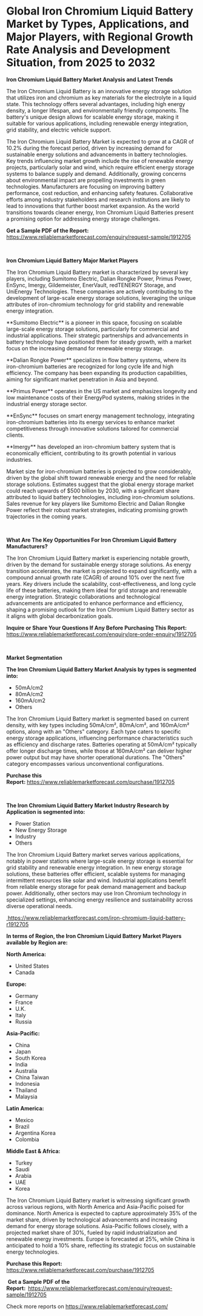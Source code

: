<p><h1>Global Iron Chromium Liquid Battery Market by Types, Applications, and Major Players, with Regional Growth Rate Analysis and Development Situation, from 2025 to 2032</h1></p><p><strong>Iron Chromium Liquid Battery Market Analysis and Latest Trends</strong></p>
<p><p>The Iron Chromium Liquid Battery is an innovative energy storage solution that utilizes iron and chromium as key materials for the electrolyte in a liquid state. This technology offers several advantages, including high energy density, a longer lifespan, and environmentally friendly components. The battery's unique design allows for scalable energy storage, making it suitable for various applications, including renewable energy integration, grid stability, and electric vehicle support.</p><p>The Iron Chromium Liquid Battery Market is expected to grow at a CAGR of 10.2% during the forecast period, driven by increasing demand for sustainable energy solutions and advancements in battery technologies. Key trends influencing market growth include the rise of renewable energy projects, particularly solar and wind, which require efficient energy storage systems to balance supply and demand. Additionally, growing concerns about environmental impact are propelling investments in green technologies. Manufacturers are focusing on improving battery performance, cost reduction, and enhancing safety features. Collaborative efforts among industry stakeholders and research institutions are likely to lead to innovations that further boost market expansion. As the world transitions towards cleaner energy, Iron Chromium Liquid Batteries present a promising option for addressing energy storage challenges.</p></p>
<p><strong>Get a Sample PDF of the Report:&nbsp;</strong> <a href="https://www.reliablemarketforecast.com/enquiry/request-sample/1912705?utm_campaign=3307&utm_medium=2&utm_source=Github&utm_content=ia&utm_term=07042025&utm_id=iron-chromium-liquid-battery">https://www.reliablemarketforecast.com/enquiry/request-sample/1912705</a></p>
<p>&nbsp;</p>
<p><strong>Iron Chromium Liquid Battery Major Market Players</strong></p>
<p><p>The Iron Chromium Liquid Battery market is characterized by several key players, including Sumitomo Electric, Dalian Rongke Power, Primus Power, EnSync, Imergy, Gildemeister, EnerVault, redTENERGY Storage, and UniEnergy Technologies. These companies are actively contributing to the development of large-scale energy storage solutions, leveraging the unique attributes of iron-chromium technology for grid stability and renewable energy integration.</p><p>**Sumitomo Electric** is a pioneer in this space, focusing on scalable large-scale energy storage solutions, particularly for commercial and industrial applications. Their strategic partnerships and advancements in battery technology have positioned them for steady growth, with a market focus on the increasing demand for renewable energy storage.</p><p>**Dalian Rongke Power** specializes in flow battery systems, where its iron-chromium batteries are recognized for long cycle life and high efficiency. The company has been expanding its production capabilities, aiming for significant market penetration in Asia and beyond.</p><p>**Primus Power** operates in the US market and emphasizes longevity and low maintenance costs of their EnergyPod systems, making strides in the industrial energy storage sector.</p><p>**EnSync** focuses on smart energy management technology, integrating iron-chromium batteries into its energy services to enhance market competitiveness through innovative solutions tailored for commercial clients.</p><p>**Imergy** has developed an iron-chromium battery system that is economically efficient, contributing to its growth potential in various industries.</p><p>Market size for iron-chromium batteries is projected to grow considerably, driven by the global shift toward renewable energy and the need for reliable storage solutions. Estimates suggest that the global energy storage market could reach upwards of $500 billion by 2030, with a significant share attributed to liquid battery technologies, including iron-chromium solutions. Sales revenue for key players like Sumitomo Electric and Dalian Rongke Power reflect their robust market strategies, indicating promising growth trajectories in the coming years.</p></p>
<p>&nbsp;</p>
<p><strong>What Are The Key Opportunities For Iron Chromium Liquid Battery Manufacturers?</strong></p>
<p><p>The Iron Chromium Liquid Battery market is experiencing notable growth, driven by the demand for sustainable energy storage solutions. As energy transition accelerates, the market is projected to expand significantly, with a compound annual growth rate (CAGR) of around 10% over the next five years. Key drivers include the scalability, cost-effectiveness, and long cycle life of these batteries, making them ideal for grid storage and renewable energy integration. Strategic collaborations and technological advancements are anticipated to enhance performance and efficiency, shaping a promising outlook for the Iron Chromium Liquid Battery sector as it aligns with global decarbonization goals.</p></p>
<p><strong>Inquire or Share Your Questions If Any Before Purchasing This Report:</strong> <a href="https://www.reliablemarketforecast.com/enquiry/pre-order-enquiry/1912705?utm_campaign=3307&utm_medium=2&utm_source=Github&utm_content=ia&utm_term=07042025&utm_id=iron-chromium-liquid-battery">https://www.reliablemarketforecast.com/enquiry/pre-order-enquiry/1912705</a></p>
<p>&nbsp;</p>
<p><strong>Market Segmentation</strong></p>
<p><strong>The Iron Chromium Liquid Battery Market Analysis by types is segmented into:</strong></p>
<p><ul><li>50mA/cm2</li><li>80mA/cm2</li><li>160mA/cm2</li><li>Others</li></ul></p>
<p><p>The Iron Chromium Liquid Battery market is segmented based on current density, with key types including 50mA/cm², 80mA/cm², and 160mA/cm² options, along with an "Others" category. Each type caters to specific energy storage applications, influencing performance characteristics such as efficiency and discharge rates. Batteries operating at 50mA/cm² typically offer longer discharge times, while those at 160mA/cm² can deliver higher power output but may have shorter operational durations. The "Others" category encompasses various unconventional configurations.</p></p>
<p><strong>Purchase this Report:&nbsp;</strong><a href="https://www.reliablemarketforecast.com/purchase/1912705?utm_campaign=3307&utm_medium=2&utm_source=Github&utm_content=ia&utm_term=07042025&utm_id=iron-chromium-liquid-battery">https://www.reliablemarketforecast.com/purchase/1912705</a></p>
<p>&nbsp;</p>
<p><strong>The Iron Chromium Liquid Battery Market Industry Research by Application is segmented into:</strong></p>
<p><ul><li>Power Station</li><li>New Energy Storage</li><li>Industry</li><li>Others</li></ul></p>
<p><p>The Iron Chromium Liquid Battery market serves various applications, notably in power stations where large-scale energy storage is essential for grid stability and renewable energy integration. In new energy storage solutions, these batteries offer efficient, scalable systems for managing intermittent resources like solar and wind. Industrial applications benefit from reliable energy storage for peak demand management and backup power. Additionally, other sectors may use Iron Chromium technology in specialized settings, enhancing energy resilience and sustainability across diverse operational needs.</p></p>
<p><a href="https://www.reliablemarketforecast.com/iron-chromium-liquid-battery-r1912705?utm_campaign=3307&utm_medium=2&utm_source=Github&utm_content=ia&utm_term=07042025&utm_id=iron-chromium-liquid-battery">&nbsp;https://www.reliablemarketforecast.com/iron-chromium-liquid-battery-r1912705</a></p>
<p><strong>In terms of Region, the Iron Chromium Liquid Battery Market Players available by Region are:</strong></p>
<p>
    <p> <strong> North America: </strong>
        <ul>
            <li>United States</li>
            <li>Canada</li>
        </ul>
        </p> 
    <p> <strong> Europe: </strong>
        <ul>
            <li>Germany</li>
            <li>France</li>
            <li>U.K.</li>
            <li>Italy</li>
            <li>Russia</li>
        </ul>
        </p> 
    <p> <strong> Asia-Pacific: </strong>
        <ul>
            <li>China</li>
            <li>Japan</li>
            <li>South Korea</li>
            <li>India</li>
            <li>Australia</li>
            <li>China Taiwan</li>
            <li>Indonesia</li>
            <li>Thailand</li>
            <li>Malaysia</li>
        </ul>
        </p> 
    <p> <strong> Latin America: </strong>
        <ul>
            <li>Mexico</li>
            <li>Brazil</li>
            <li>Argentina Korea</li>
            <li>Colombia</li>
        </ul>
        </p> 
    <p> <strong> Middle East & Africa: </strong>
        <ul>
            <li>Turkey</li>
            <li>Saudi</li>
            <li>Arabia</li>
            <li>UAE</li>
            <li>Korea</li>
        </ul>
    </p>
    </p>
<p><p>The Iron Chromium Liquid Battery market is witnessing significant growth across various regions, with North America and Asia-Pacific poised for dominance. North America is expected to capture approximately 35% of the market share, driven by technological advancements and increasing demand for energy storage solutions. Asia-Pacific follows closely, with a projected market share of 30%, fueled by rapid industrialization and renewable energy investments. Europe is forecasted at 25%, while China is anticipated to hold a 10% share, reflecting its strategic focus on sustainable energy technologies.</p></p>
<p><strong>Purchase this Report: </strong><a href="https://www.reliablemarketforecast.com/purchase/1912705?utm_campaign=3307&utm_medium=2&utm_source=Github&utm_content=ia&utm_term=07042025&utm_id=iron-chromium-liquid-battery">https://www.reliablemarketforecast.com/purchase/1912705</a></p>
<p>&nbsp;<strong>Get a Sample PDF of the Report:&nbsp;&nbsp;</strong><a href="https://www.reliablemarketforecast.com/enquiry/request-sample/1912705?utm_campaign=3307&utm_medium=2&utm_source=Github&utm_content=ia&utm_term=07042025&utm_id=iron-chromium-liquid-battery">https://www.reliablemarketforecast.com/enquiry/request-sample/1912705</a></p>
<p><strong></strong></p>
<p>Check more reports on <a href="https://www.reliablemarketforecast.com/?utm_campaign=3307&utm_medium=2&utm_source=Github&utm_content=ia&utm_term=07042025&utm_id=iron-chromium-liquid-battery">https://www.reliablemarketforecast.com/</a></p>